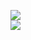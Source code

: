 [![](https://img.shields.io/badge/Made%20With-Github%20Spray-lightgrey.svg?style=for-the-badge&logo=github)](https://github.com/Annihil/github-spray#1844)  
[![](https://i.imgur.com/2DrTn0Z.gif)](https://github.com/Annihil/github-spray)